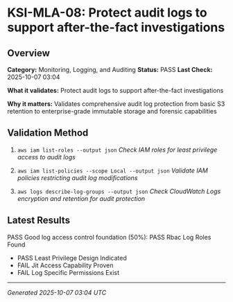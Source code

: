 # KSI-MLA-08: Protect audit logs to support after-the-fact investigations

## Overview

**Category:** Monitoring, Logging, and Auditing
**Status:** PASS
**Last Check:** 2025-10-07 03:04

**What it validates:** Protect audit logs to support after-the-fact investigations

**Why it matters:** Validates comprehensive audit log protection from basic S3 retention to enterprise-grade immutable storage and forensic capabilities

## Validation Method

1. `aws iam list-roles --output json`
   *Check IAM roles for least privilege access to audit logs*

2. `aws iam list-policies --scope Local --output json`
   *Validate IAM policies restricting audit log modifications*

3. `aws logs describe-log-groups --output json`
   *Check CloudWatch Logs encryption and retention for audit protection*

## Latest Results

PASS Good log access control foundation (50%): PASS Rbac Log Roles Found
- PASS Least Privilege Design Indicated
- FAIL Jit Access Capability Proven
- FAIL Log Specific Permissions Exist

---
*Generated 2025-10-07 03:04 UTC*